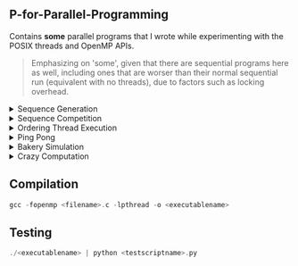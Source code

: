## P-for-Parallel-Programming
Contains **some** parallel programs that I wrote while experimenting with the POSIX threads and OpenMP APIs.

> Emphasizing on 'some', given that there are sequential programs here as well, including ones that are worser than their normal sequential run (equivalent with no threads), due to factors such as locking overhead. 

<details>
<summary> Sequence Generation </summary>

- Problem/Question:
  
Having multiple threads call a function like do_work(...) will have a non-deterministic execution. Write a program with 3 threads that call a function called do_work. Each thread will be responsible for generating a number and appending it to a buffer. Thread 1 generates number 1, thread 2 generates number 2, and thread 3 generates number 3. These numbers assigned to the threads are passed in as arguments. Each thread will store its value in a shared buffer of integers having a size of 3 elements called "buffer". When the third element is added to the buffer by either thread 1, 2 or 3, it checks to see if the sequence is "123". If not, it clears the buffer and the threads try to generate the sequence again. Once the total number of sequences of "123" reach 10, the threads should exit the function and join with the main thread. Each time you generate "123", it should be printed to the screen. You should also print out the total number of tries it took to print "123". For example, keep track of the total number of other sequences generated (including 123), as well: 321, 213, etc. You must use the usleep(500000) function once at each iteration (after each time a thread updates the buffer, but not in a critical section). Also, each time a thread adds its element to the buffer, it should print out it's corresponding number. Provided below is an example of the expected output at the end of the program's execution: (ensure that your program produces the exact same output formatting)
```
... 
My id: 1 
My id: 3 
My id: 2 
My id: 1 
My id: 2 
My id: 3 
123 
Total sequences generated: 45
Number of correct sequences: 10
```  

- Python script to test this program with: [test_SequenceOrder.py](https://github.com/Anirban166/P-for-Parallel-Programming/blob/main/Test%20Scripts/test_SequenceCounter.py)

- My solution: [SequenceCounter.c](https://github.com/Anirban166/P-for-Parallel-Programming/blob/main/Programs/SequenceCounter.c)
  
- Code explanation:

The threads here (3) have six arguments (from a struct) - an integer value (enacting like a thread ID, with the first thread/thread[0] being assigned 1, the second being assigned 2, and the third one being assigned 3), a buffer (with a capacity of 3) to store those values, a pointer for use in pointing to the buffer index, and finally the counting variables - one accounting for the correct number of ‘123’ sequences, and the other accounting for all the sequences (buffer output or prints of 3 elements/integers), irrespective of whether they form our desired sequence (123) or not.

I created two helper functions - clearBuffer to literally clear the buffer (setting its elements to 0 - it takes the pointer to the buffer index and the buffer size as its arguments) and createdSequence to check (yup, it is a boolean returning true/false - it takes the buffer as an argument) if the buffer’s elements are ‘1’, ‘2’ and ‘3’, in respective order for indices 0, 1 and 2.

Now inside my do_work function, I create a pointer named threadArguments to point to the received struct (passed on via main while creating the threads, after the threads get assigned their struct arguments therein) and then I create some variables to contain some of those arguments for use inside the function. I then created a while loop which runs until our desired number of sequences (ten) have been created (runs ten times from 0 to 9, or from 0 to < 10). Since I am now going to deal with reading, incrementing and writing the value of the count variables and operations (may it be just printing) which should be restricted to a thread (in order for the variable-access and updates to be atomic, or the operations to be thread safe, so as to avoid race conditions), I demark this as the start of the critical section and so I lock it with my mutex lock (one of the arguments from my struct). I then print the value that the thread which runs that portion of code contains (which again, is one of the arguments from my struct), in the format as specified in the requirement, and the one which would satisfy the python test script. I then set my index pointer (made sure to avoid segfaults) to the bufferIndex argument and then I emplace it to point at the index of my buffer, and that as a whole (buffer at that position/index) to add and contain the value that the thread running the do_work function has. If the index is two, it means we reached the third element in the buffer and it will count as a sequence (irrespective of correctness), so I increment the counter accounting for the total number of sequences. Then I use an if statement with the conditional being the boolean returned from my function createdSequence, which checks if the correct sequence is being made. If it is, ‘123’ is printed and the counter accounting for the total number of correct sequences is incremented. If that counter reaches our desired number (10), it executes the final print statements with both the counter values to give the statistics. Then, I clear my buffer (using my clearBuffer function) because I reached its capacity (3) with the third addition, and I reset the index pointer (back to 0). This is done for every third element, or for every third thread that goes through do_work(). For the rest (first and second elements in order), the index pointer has to be simply incremented. With the critical section being finally over, I unlock the mutex and make a usleep(500000) call as specified. (with the resultant output of flowing numbers moving at a pace at which we can notice and analyze) 

Coming to the main function, it first simply declares the array of pthreads, initializes the buffer elements, the buffer index and the counting variables to zero, creates and initializes a mutex lock, and then it creates and initializes the arguments struct (array of 3) with the six arguments. (ones mentioned at the beginning). Next up, these are then subsequently assigned to the threads that are created using pthread_create() and then joined using pthread_join() in separate for-loops. Finally, the created mutex is uninitialized and the program exits successfully (without an error or with exit(0), given that it reaches that point).  
</details>

<details>
<summary> Sequence Competition </summary>

- Problem/Question:
  
There is a competition to generate the sequences faster between two sets of 3 threads (6 threads in total). This extends the question above, so reuse your code and output the same information. Another 3 threads will generate the values 4, 5, 6 just like in problem one. Whichever set of 3 threads generates 10 sequences first, either "123" or "456", wins. Furthermore, whichever set of 3 threads wins, must tell the other set of threads that they have won and stop their execution. Only 1 thread must tell the other set of threads. Make functions 'do_work' for the first 3 threads and 'do_work2' for the second set of 3 threads. Use two buffers, named "buffer1" and "buffer2" respectively. You should also print out the total number of tries it took to print "123" and "456", and the total number of correct sequences that each set of 3 threads generated. One should be
10 and the other should be less than 10. The set of 3 threads that won should print to the screen only once: "Team x won!", where x is either 1 or 2. You must use usleep(500000) for both sets of threads at each iteration (but do not sleep in a critical section). Provided below is an example of the expected output where team 2 wins:
```
... 
My id: 5
My id: 3
123 
My id: 6 
456 
Team 2 won!
Total sequences generated team1: 51 
Number of correct sequences team1: 7 
Total sequences generated team2: 51 
Number of correct sequences team2: 10
```  

- Python script to test this program with: [test_SequenceCompetition.py](https://github.com/Anirban166/P-for-Parallel-Programming/blob/main/Test%20Scripts/test_SequenceCompetition.py)

- My solution: [SequenceCompetition.c](https://github.com/Anirban166/P-for-Parallel-Programming/blob/main/Programs/SequenceCompetition.c)

- Code explanation:

My approach for solving this is largely similar to problem one, given how similar the requirements for each are. In most cases, there are twice the amount of variables I had to use here in comparison to problem one, such as for the counters accounting for the correct and total number of sequences - one each for each set of three threads, and since they have to be shared (explained below), they are (and have to be) declared separately in my struct.
For the buffers, the buffer index variables, and the locks, they are separate and specific to the set of threads and their respective do_work functions, and so they are two variables for one category (buffer/lock etc.) as declared and initialized within my main function, but they are not separate arguments in my struct since they do not have to be shared, and again, are specific to a set of threads only. There is a new variable named winCondition that I introduced in my struct, which is a boolean shared between both set of threads so as to obstruct the other set from continuing in its own do_work function (otherwise both set of threads will run for the required number of correct sequences, i.e. 10 times each!) if either of them have completed 10 correct (respective) sequences first.

Regarding my helper functions, clearBuffer stays the same, but createdSequence gets a separate argument (threadSet) in order to distinguish between the correct sequence (123 or 456) when used/called.

Now coming to our prime functions do_work and do_work2, (I am going to walk you through them together since they are essentially the same) I start by creating threadArguments (pointer to struct passed on from main for a thread) and assigning some of the arguments it contains to referenced copies of some shared variables (the counters and the win-indicating flag) and some variables specific to a set of threads (the index pointer and the mutex lock) for use inside the critical section. Proceeding next to the while-loop, I use a logical AND with a negation of the winCondition variable (since it is initially set to false in main) which is coupled with the usual ‘until the number of correct sequences for this set of threads reaches the desired number of total correct sequences’, (which is the win condition) for the condition of the loop. In other words, I loop till I get ten correct sequences of ‘123’ from do_work(), or till I get ten correct sequences of ‘456’ from do_work2(), but whichever set of threads or function does it first, it will set winCondition to true which when negated and subjected to a logical AND with the while loop, will stop the threads from further execution in their respective functions, indicating that one team (or set of threads) won, and that its game over.

Thus, in order to follow this logic, I emplace an if-conditional which will break the loop and exit after unlocking the mutex (which is, of course, locked at the beginning for the for-loop since the critical section follows after, like in problem one). Again, rest of the loop’s logic is exactly the same as what I went with and explained in problem one, with the exception that the counter variables are separate and specific to the set of threads now and that after the increments are done, we need to print the total results in case a team has won or completed 10 correct sequences. For this, we’ll require all the four counters (two for each set of threads) and that is why they have to be shared in the first place. They are printed (along with the required structure of the print message, one which satisfies the python script) inside an if-statement with the condition being ‘number of correct sequences for this set of threads equal to the desired number of total correct sequences’ along with the winCondition variable being set/true. Then I unlock the mutex and make the call to usleep() to make it fair (equal number of microseconds allotted) and noticeable for both sets of threads when they are running, or in competition mode.

I’ve already explained most of the critical parts for the main function above, but I’ll go with it in short - it’s the same old (with respect to problem one) deal, i.e. I declare/create and initialize or assign values to the pthreads (also join them), the shared and ‘set-of-threads’-specific variables, and destroy the locks at the end after the work is done, and before the program exits.

Note that I have specified the number of threads and the number of correct sequences required at the beginning like in the first problem (also for problem number three, wherein the required sum and thread count is fixed at the starting, and can be changed appropriately for easily making the program flexible for other values), for convenience such as to quickly change the required number of correct sequences. (could have also done for the sequences, yes) But more changes have to be made (like extending/limiting the size of buffers appropriately, and deciding which team gets to have more number of threads for an odd total number of threads) if we were to change the thread values for problem one and two, and divide the teams in a fair manner. Note that this is just a thought for making the program more generalized, and the program as it is, was made with the intention to satisfy what’s required to solve problem number two.
</details>

<details>
<summary> Ordering Thread Execution </summary>

- Problem/Question:
  
Often it's useful to order thread execution. In this problem, we generate 10 threads - each is assigned a value 0 through 9, respectively (i.e., thread 0 is assigned value 0, thread 1 is assigned value 1, ..., and thread 9 is assigned value 9). Each thread calls a function do_work(). There is a global variable called "total". Each thread takes a turn adding its value to total, i.e., adding 0, 1, 2, 3, 4, 5, 6, 7, 8, 9, and then adding 0, 1, 2, 3, 4, 5, 6, 7, 8, 9 again, and so on. It must add the values in order, i.e., 5 cannot be added before 2 in a single "sequence". If you do this 22 times, the total value will be 990 ((0+1+2+3+4+5+6+7+8+9)*22=990). Write a program where each thread adds its value to total, over and over, which stops adding when total is equal to 990. After the threads join, the value of "total" should be output to the screen. You may not put your threads to sleep during the execution of the program, although feel free to use usleep() when testing and debugging. Every time a thread updates total it should output it's assigned number and the updated value of total. Provided below is the example of the expected output at the beginning and at the end:
```  
my num: 0, total: 0
my num: 1, total: 1 
my num: 2, total: 3 
my num: 3, total: 6 
my num: 4, total: 10 
... 
my num: 6, total: 966 
my num: 7, total: 973 
my num: 8, total: 981 
my num: 9, total: 990 
Total: 990 
```
  
- Python script to test this program with: [test_OrderedThreadExecutionAggregator.py](https://github.com/Anirban166/P-for-Parallel-Programming/blob/main/Test%20Scripts/test_OrderedThreadExecutionAggregator.py)

- My solution: [OrderedThreadExecutionAggregator.c](https://github.com/Anirban166/P-for-Parallel-Programming/blob/main/Programs/OrderedThreadExecutionAggregator.c)

- Code explanation:

For this problem, we require four variables in our arguments struct to be passed onto the ten threads to be created - an integer value (for each thread), a pointer to an integer value which will store the count which would indicate which thread should go next in an iterative threadstep, a mutex lock, and finally, a condition variable (unlike the past two problems). 

I made the counter’s (total) value global as specified in the pdf for this assignment, and I specified the thread count and required end-value of total towards the start of the program code (right after the inclusion of the header files) for ease of modification, in case you might want to try other values for them.

Coming to the meat of the solution, or the do_work function, it first creates a pointer to the struct as usual and from there it extracts the nextCount variable as a referenced copy for use inside the function’s critical section. I then lock the mutex and proceed to create a while-loop which runs until we get total to our desired value (990). Inside it, I emplace another while-loop which checks if the current/running thread’s value argument (or the thread-ID if you prefer, since they are often used interchangeably) is not equal to the current value of nextCount. (For instance, initially only thread #0 will satisfy that condition, and then only thread #1 will, once the nextCount is incremented by 1) If it is not, it will have to wait for its turn, which is given by a pthread_cond_wait(), which takes my condition variable named incrementInProgress, and of course, the mutex lock (which is available from the arguments struct for the thread) since waiting would basically play with the lock (unlocking and checking if there is a signal, and again locking back if there is not).

Post that loop-based check, it means that it’s our desired thread’s turn to run.
I then check if the value for total is our required sum (990) again, since if that is true at this point, the running thread should break out of the function (or return NULL since its a void type one) and exit, after incrementing the nextCount value and signalling the other waiting threads (telling them to exit as well) and after unlocking the mutex. Note that this check is for threads which run after the last thread (thread #9 running for the 22nd time to be more specific) requiring to increment its value to total to make it a cumulative of 990. That is, it is for the ones who are left waiting and have to be all signalled (broadcasted, of course) to be called off-duty, since my goal is achieved at this point. The equivalent check for threads who still need to get their values accounted for to make the 990 is there below, which I am coming to in a moment. If we’re past the first check of (total == requiredSum) and still in the while-loop, it means that we haven’t reached our desired value for total and we should increment it by the value designated/assigned to the running thread. After incrementing, I then print that value to stdout, along with the value of total up so far in a print statement as required for this problem, and as would be satisfactory with the python test script.

Now comes the second (total == requiredSum) check, under which the total value is printed once and for all as the last line of output, which is meant to be executed by the last thread incrementing total to make it equal to the desired sum value (right before the check), which will be thread #9 here with our values, for the 22nd iteration, like I mentioned above. Following next is a ternary operator conditional I used (I felt it was better to avoid code bloating with the standard if-else, to use something more compact with no performance loss in modern compilers) which resets the value of nextCounter to 0 if thread number 9 is running the segment, else it increments it by 1.

Then I use a pthread_cond_broadcast() to signal all waiting threads to keep checking the condition(s) above and to avoid the program from resulting in a deadlock. After exiting the while loop, I finally unlock the mutex for a regular case.

The main function here is pretty standard again, involving initializations of the counter variables, the mutex lock and the condition variable, and creation of the threads, assignment of arguments to them and joining them with the main thread. At last, I uninitialize the lock and the condition variable.
</details>

<details>
<summary> Ping Pong </summary>

- Problem/Question:
  
Write a program using 2 threads, which call decrement_work() and increment_work(), respectively. Maintain a shared counter that is initialized to 0. The function increment_work() increments the counter by 1 at each loop iteration, and decrement_work() decrements the counter by 1 at each loop iteration. Increment the counter value from 0 to 10 in increment_work(). Once the counter hits 10, the thread should wait. Then the decrementing thread should decrement the counter until the value is 0. Then it signals the incrementing thread that the value is 0, and then the incrementing thread begins incrementing the counter. The decrementing thread waits until it is signaled that the value is 10 and so on. The total number of increments and decrements combined is 50, such that the final value is 10, (i.e., 30 total increments and 20 total decrements). Implement this using locks and condition variables. You may not put your threads to sleep during the execution of the program. Each time a thread modifies the counter, output it to the screen. Provided below is the example of the expected output at the end of the program: 
```  
...
Count is now (inc fn): 9 
Count is now (inc fn): 10 
Count is now (dec fn): 9 
Count is now (dec fn): 8 
Count is now (dec fn): 7 
Count is now (dec fn): 6 
Count is now (dec fn): 5 
Count is now (dec fn): 4 
Count is now (dec fn): 3
Count is now (dec fn): 2  
Count is now (dec fn): 1 
Count is now (dec fn): 0 
Count is now (inc fn): 1 
Count is now (inc fn): 2 
Count is now (inc fn): 3 
Count is now (inc fn): 4 
Count is now (inc fn): 5 
Count is now (inc fn): 6 
Count is now (inc fn): 7 
Count is now (inc fn): 8 
Count is now (inc fn): 9 
Count is now (inc fn): 10
```
  
- Python script to test this program with: [test_PingPong.py](https://github.com/Anirban166/P-for-Parallel-Programming/blob/main/Test%20Scripts/test_PingPong.py)

- My solution: [PingPong.c](https://github.com/Anirban166/P-for-Parallel-Programming/blob/main/Programs/PingPong.c)

- Code explanation:

For the last problem, we only require one counter variable (unlike the previous one where we required a global counter which would be incremented up until our desired value, and then we required another counter to keep track of the thread IDs), but we require two condition variables (or at least that’s what I think!) apart from a mutex for our arguments struct. These two condition variables that I used here are used to indicate the status of the shared counter variable (count) with relation to it being either zero or not. (and hence the condition variables follow my intuitive naming convention - countZero and countNotZero) 

Going by the problem’s specifications, there are two functions to create - one which is used by the thread which increments the shared counter, and one which is used by the thread which decrements it, namely increment_work and decrement_work (bearing with the itch to write every function name in camel case!), the design for both of which I made slightly different, being forced to while going by the requirements. To elaborate, we require the incrementing thread to run for more times (30) than the decrementing thread (20) since the end value for count should be 10 (30-20), so they can’t be made to follow the same number of iterative steps. This is the reason why I first increment the shared counter from 0 to 10 in increment_work under a for-loop, before proceeding to the while-loop with 2*10 iterations, (this part is similar to the one in decrement_work as well).

Starting with increment_work, I first create a pointer to the struct as in my problems before and then I create a referenced copy for the shared variable count (could have also done the same for the mutex and the condition variables, instead of prefixing ‘threadArguments->’, but thought to go with a change for problem three and four) for use inside the function’s critical section. Then I place a lock using the one from my arguments struct for the running thread as I am accessing and updating the count value next (reading, then incrementing and then writing its value, all of which need to be atomic). I do a round of ten increments of one, so as to get the ping-pong game started.  
Now since count is no longer zero (10), I use pthread_cond_signal to signal this to the decrementing thread (the only other thread) so that it can operate (otherwise it would keep waiting, as I’ll discuss that in a moment). I then unlock my mutex lock and proceed to my while-loop, which iterates for two times, and contains 10 increments (of one) each for count under a for-loop.
Right after I enter this loop, I put my mutex lock back on since we are reading and dealing with count again. I check if it's not equal to zero under a while-loop, and if that is the case, then it needs to wait for the decrementing thread to perform its decrements and update its value back to 0. A call to pthread_cond_wait with the countZero condition variable (plus the mutex) takes care of this. If it gets the signal from decrement_work, it will continue to move forward to the for-loop code segment which increments count back to 10. Then I unlock the mutex and send a signal back to decrement_work again, indicating that the count value is no longer 0 (using countNotZero this time) and that it needs to be decremented. (if not for the last iteration)

Now coming to the decrement_work function, I use a while-loop running for two times here as well, which will do two sets of decrements (-10 each) to count. Under it, I first set the mutex lock and wait till the incrementing thread sends a signal for the countNotZero condition variable (i.e. after it updates the value of count to 10). Once it receives the signal, it proceeds to decrement count back to 0 under a for loop. Following that, it sends a signal back to the incrementing thread that count is zero, before unlocking the mutex and exiting the loop if it is done with the second round of decrements. 

This simulates a ping-pong signalling trend between the incrementing thread and the decrementing thread via the use of condition variables, and as a result, the shared counter gets incremented, then decremented, then incremented again, then decremented again, then incremented yet again by counts of 10, from 0 to 10, 10 to 0, 0 to 10, 10 to 0 and then finally from 0 to 10, when the incrementing thread runs the for-loop within the last iteration of the while-loop under increment_work().

The main function follows the usual norm, with the declaration, initialization (with the struct arguments) and joining of the two pthreads used in this program (named as incrementer and decrementer) plus the initialization and uninitialization (at the end) of the mutex lock and the two condition variables. 
</details>

<details>
<summary> Bakery Simulation </summary>

- Problem/Question:  

This problem revolves around a bakery simulation: There is a bakery that exclusively bakes chocolate chip cookies and that has several bakers (represented by threads). Each baker has its own oven that is always hot, its own set of supplies and its own work area. Each baker follows the following pseudo-code:
```
// Baker thread
for (int i = 0; i < 10; i++) {
work (i.e., prepare dough, cut cookies, put them on a baking sheet etc.)
get oven mitts from the oven mitt rack
put cookies in the oven
wait for cookies to be baked
remove cookies from the oven
put oven mitts back onto the oven mitt rack
}  
```
In the pseudo-code above the “work” and “wait for cookies to be baked” operations simply print a message to standard out and then sleep a random number of microseconds (using usleep) between 0.2 and 0.5 seconds. The “put cookies in the oven” and “remove cookies from the oven” operations simply prints a message to the console. The point of this problem is to implement the “get oven mitts” and “put back oven mitts” operations, which should also print messages (which can be seen in the sample output provided below).

The bakery is dysfunctional in that the owner does not want to buy oven mitts for each baker. Instead, there are 3 left-handed oven mitts and 3 right-handed oven mitts. 
                       
There are three kinds of bakers:
- Left-handed bakers who require only one left-handed oven mitt.
- Right-handed bakers who require only one right-handed oven mitt.
- Cautious bakers who require both a left-handed and a right-handed oven mitt. A cautious baker first takes a left-handed mitt, and then takes a right-handed mitt.

The bakers are named/numbered as follows:
- Left-handed baker 0, Left-handed baker 1, Left-handed baker 2, ...
- Right-handed baker 0, Right-handed baker 1, Right-handed baker 2, ...
- Cautious baker 0, Cautious baker 1, Cautious baker 2, ...
                       
Conditions: <br>                       
All bakers must be able to bake, one of each baker must be there for every program run, each baker (of any type) must perform its operations 10 times, and lastly they cannot use the same oven mitts at the same time. (quite similar to the dining philosophers problem, except a bit more complicated, but at the same time, a bit lenient on the conditions given that the mitts can be picked from any location)                       
                       
Implement a program that takes four integer command-line arguments:
- The number of left-handed bakers
- The number of right-handed bakers
- The number of cautious bakers
- A seed for the random number generator. This is so that we control “randomness” and can reproduce runs.

Sample output: (after compilation) 
```  
./bakery 
Usage: ./bakery <# left-handed bakers> <# right-handed bakers> <# cautious bakers> <seed> 
./bakery 3 0 10 42 
Invalid command-line arguments... Aborting 
./bakery 2 4 3 42 
[Left-handed baker 0] is working... 
[Left-handed baker 1] is working... 
[Right-handed baker 0] is working... 
[Right-handed baker 2] is working...
[Right-handed baker 1] is working...
[Right-handed baker 3] is working...
[Cautious baker 0] is working... 
[Cautious baker 1] is working...
[Cautious baker 2] is working... 
[Left-handed baker 0] wants a left-handed mitt...
[Left-handed baker 0] has got a left-handed mitt... 
[Left-handed baker 0] has put cookies in the oven and is waiting... 
[Right-handed baker 3] wants a right-handed mitt... 
[Right-handed baker 3] has got a right-handed mitt... 
[Right-handed baker 3] has put cookies in the oven and is waiting... 
[Right-handed baker 2] wants a right-handed mitt... 
[Right-handed baker 2] has got a right-handed mitt... 
[Right-handed baker 2] has put cookies in the oven and is waiting... 
[Right-handed baker 1] wants a right-handed mitt... 
[Right-handed baker 1] has got a right-handed mitt... 
[Right-handed baker 1] has put cookies in the oven and is waiting...  
```
  
Additional/Extra problem: <br>
Also, augment your code so that each baker thread keeps track of how long it has spent waiting for oven mitts, in seconds and microseconds.
Before terminating, each thread should print its total waiting time. All time-related output should be printed to standard error (not standard output), for the python script to work and test the program correctly. 
  
Sample output of the program (with the extra problem's solution incorporated) when piped as input to the test script: (only printing to stderr) 
```  
./bakery 10 10 10 42 | python check_bakery.py
[Left-handed baker 0] WAIT-TIME = 0.000002....  
[Right-handed baker 6] WAIT-TIME = 0.000002....   
[Right-handed baker 4] WAIT-TIME = 0.000002....   
[Right-handed baker 2] WAIT-TIME = 0.221478....   
[Left-handed baker 8] WAIT-TIME = 0.368330....   
[Left-handed baker 5] WAIT-TIME = 0.223023....   
[Right-handed baker 0] WAIT-TIME = 0.390276....   
[Right-handed baker 7] WAIT-TIME = 0.356734....  
[Left-handed baker 1] WAIT-TIME = 0.645120....   
[Right-handed baker 8] WAIT-TIME = 0.502471....   
[Right-handed baker 5] WAIT-TIME = 0.610743....   
[Left-handed baker 3] WAIT-TIME = 0.638599....   
[Right-handed baker 9] WAIT-TIME = 0.546355....   
[Right-handed baker 1] WAIT-TIME = 0.812401....   
[Cautious baker 1] WAIT-TIME = 1.078444....   
... 
[Left-handed baker 5] WAIT-TIME = 22.161475....   
[Cautious baker 1] WAIT-TIME = 22.937144....  
[Cautious baker 6] WAIT-TIME = 23.536521....   
[Left-handed baker 6] WAIT-TIME = 22.850679....   
[Cautious baker 7] WAIT-TIME = 24.094139....   
[Cautious baker 8] WAIT-TIME = 23.458954....   
[Cautious baker 4] WAIT-TIME = 23.221610....   
[Cautious baker 5] WAIT-TIME = 23.525681....   
[Left-handed baker 2] WAIT-TIME = 22.816458....   
[Cautious baker 9] WAIT-TIME = 23.453240....   
[Cautious baker 2] WAIT-TIME = 23.179165....   
[Cautious baker 3] WAIT-TIME = 23.941442....   
[Left-handed baker 7] WAIT-TIME = 23.794531....  
[Cautious baker 0] WAIT-TIME = 24.304659....   
[Cautious baker 6] WAIT-TIME = 24.176207....  
[Cautious baker 8] WAIT-TIME = 23.906886....  
Average wait times: 
Left-handed bakers average wait time: 225.648133/10 = 22.564813 
Right-handed bakers average wait time: 82.614483/10 = 8.261448 
Cautious bakers average wait time: 236.740173/10 = 23.674017 
Checking that the output is well-formatted... 
        Detected 10 left-handed bakers 
        Detected 10 right-handed bakers 
        Detected 10 cautious bakers 
Checking that every baker does its required number of operations... 
        Every thread does what it needs to do 10 times.
Checking that no more mitts are taken than there are available... 
        No more mitts are used than are available. 
Checking that bakers are able to bake at the same time... 
        Bakers can bake concurrently. 
No errors detected! 
```
  
- Python script to test this program with: [test_BakerySimulation.py](https://github.com/Anirban166/P-for-Parallel-Programming/blob/main/Test%20Scripts/test_BakerySimulation.py)

- My solution: [BakerySimulation.c](https://github.com/Anirban166/P-for-Parallel-Programming/blob/main/Programs/BakerySimulation.c)

- Code explanation:
  
Each baker thread here will have have nine standard arguments (passed on from a struct) - an integer value enacting as the thread ID, a categorical variable from an enum indicating the type of baker (left/right/cautious), a string indicating the type of baker as per the required output (for use in print statements), two integers (pointers in struct, and passed by reference or by the address from main) to keep track of the number of available left and right mitts (as a counter), two locks (for the left and right mitts separately) to ensure that the updates to those variables are atomic, and then finally two condition variables to establish a ‘wait and signal’ communication in between the threads so that the resources (left and right mitts) are used properly.

In addition to these, I introduced four extra counting variables (doubles) while accounting for my answer to the extra problem (pushing the total count of arguments to 13) - one which stores the total wait time for a baker thread (for an iteration of the baking cycle), and the rest of which all store the total waiting time for each type of baker (hence three variables for the three types). 

There are two helper functions I used, one to sleep for a random number of microseconds, and the other which just simply returns the elapsed time or duration in seconds and microseconds after getting the difference between the two timepoints which are collected via the two calls to the gettimeofday function (which returns the system’s clock time, with respect to the Unix Epoch), before and after the segment to be timed. They are named as random_sleep and getDuration respectively.

Now for the meat of the solution, the entire baking cycle is composed under the do_work function, (following the naming convention from the previous problems, or the ones above) which has several parts to it. I begin by unpacking the struct arguments and creating local referenced copies of the shared variables from the arguments for use inside the function (variables specific to a baker and local to a thread are referenced using threadArguments, which points to the struct passed from main while creating that thread). I additionally initialize two timeval (which is a struct defined in <sys/time.h> with two members, one to get the seconds, and the other to get the microseconds) variables to use for the additional problem. 

I then proceed with the first simulated action of the baking cycle under a while loop that runs for the number of iterations that is defined under the global enum and contains the entire simulation for a baker thread. The first step in baking is to work and prepare the cookies, which is just a random wait programmatically, so I make the call to my helper function random_sleep, sleeping in between 0.2 and 0.5 seconds (as per requirement) after printing that the baker/thread (with its corresponding baker type name and thread ID) is working. 
  
Now that the cookies have been prepared, it’s time to bake them by putting them in the oven, for which the baker has to get the oven mitts (depending on the type), which are a shared and limited resource. Since both types of mitts (left, right) are accessible and would be used by two different types of bakers each (left and cautious: left mitts, right and cautious: right mitts), I create two different code segments depending on the type of mitts. I decided to go with left mitts for the first one, meaning it will be accessible to a baker thread if its bakerType is left or cautious. I then print that the baker wants a left mitt and lock the section that follows using my lock for the left-mitt. Then I use the typical ‘wait’ logic (using pthread_cond_wait() in a while loop) with my condition variable for the left mitts by waiting for the shared resource if it is not available, i.e. if the number of available left mitts is zero. This part is where a baker has to wait, so I emplace my timing code’s start and end points before and after this while loop (for tackling the extra problem). I add the time for that iteration (and for that baker) to the respective counter variable of the baker’s type, keeping track of the total waiting time of their species. If the baker doesn’t go through the while loop (available mitts case), or if it gets a signal that the left mitts are available when waiting inside it (mitts initially not available case, but available after another baker kept them back on the rack), then I proceed to print that the baker got a left mitt, and then I decrement the number of left mitts available by one since the baker will be using that. Now that I am done with my update to availableLeftMitts, I unlock the mutex. The exact same logic follows for the right mitts, wherein I create a conditional code segment for the right-handed and cautious bakers. This second part will also be under an if (and not else if or else) since when a cautious baker goes through the process, he would require both types of mitts to be available, and not just the left mitts, i.e. he would need to go through both the code segments. 
  
After acquiring the mitt(s), the baker puts the cookies into his oven (given that each baker has his own, there is no resource sharing problem here) and for that I print the required statement and then sleep using random_sleep(0.2, 0.5) to simulate the cookies being baked. Post the sleep wait, I print the required statement indicating that the baker has removed the now baked cookies from the oven. For the last step in the simulation, the baker has to keep the oven mitt(s) he used back in the rack, so that the other bakers/threads can access them. For this part again, I replicate the if conditional code blocks that I used for the bakers to acquire the mitts, but here instead of waiting inside the critical section (again, the appropriate lock and condition variable should be used, depending on the type of mitt) I signal back to the waiting baker threads (using pthread_cond_signal()) after incrementing the mitt resource by one (and printing the required statement), since the baker for the current iteration is done with his work and no longer needs the mitt(s). I then include an additional step for the baker threads to report their individual wait times, as computed above (stored in a variable called currentWaitTime, indicative of the wait time for the current baker only). Note that separate locks have to be used since the resources/mitts are independent for the left-handed and right-hand bakers, and a cautious baker requires one of both. Likewise, two condition variables have to be used, to cater to each type of mitt separately.

Coming to the main function, I first declare the array of pthreads following the block of code that declares the variables specifying the number of threads, and a variable for the seed, all to be passed as command-line arguments. Then I initialize my two (left and right mitt cases) mutex locks and condition variables, followed up by the two variables accounting for the number of left and right mitts, and additionally the four wait time recording variables. I then proceed to initialize the arguments struct for each type of baker, and then to create and pass the arguments for the baker threads in separate for-loops for each type of baker. Note that while all of my struct variables might appear to be shared in between all the baker threads at the first glance, they are not. Some of them have different values (bakerType and bakerTypeName) specific for a baker type, and some of them (id and waitTime) will be local to each baker thread, being passed by value and not reference (hence updates to them won’t be available outside the particular call to the do_work function). Next up, these arguments are then subsequently assigned to the baker threads that are created using pthread_create() for each baker type separately, and then joined using pthread_join() again in separate for-loops. 

After this point, all the threads must have finished their work and added their individual wait times to their respective baker type’s count variable keeping tracking of their total wait time. Hence, I now print the final aggregated wait times for each type of baker (lines 306-309), which is a part of the required answer to the additional problem. Again, care has been taken to print all time-related output to stderr and not stdout, so it does not interfere when the output is piped to the python script to test against.

Finally, the created mutex locks and condition variables are uninitialized and I exit the program successfully (given that it reaches that point) with an exit(0).

Notes: <br>

1) One thing I noticed while piping my output to grep for the pattern 'WAIT' is that it didn’t do its usual color highlighting, and then I realized that it is because I am printing to stderr as per the requirement (coming from my unbuffered/stderr-directed fprintf statement in line 157), and grep can only operate on stdout given from the operand’s stdin. (If I were to print to stdout, it would highlight the pattern here i.e. ‘WAIT’ in red, or the color fixed in my vscode settings for highlighting)
  
2) As can be seen/observed from the wait times in the second output provided above, the left-handed bakers have to wait much more time than the right-handed bakers, with the timings being equivalent to the wait times of the cautious bakers. This means that the left-handed ones are definitely not treated equally like the right-handed ones. This is not biased behaviour in general (or not occurring by chance/randomly), but instead rather quite logical, depending upon how I wrote my program.

The reason for this unfairness is the order in which the mitts are acquired, which depends on which part (acquiring the left mitts or acquiring the right mitts) I go with first. It is specified in the problem that cautious bakers go for the left mitt first (quoting the exact specification from above - “A cautious baker first takes a left-handed mitt, and then takes a right-handed mitt.”) and thus, I wrote the code block for acquiring the left mitts first (lines 78-102) in my program. The thing is - this very same block of code is used by the cautious baker as well, (given that those bakers both require a left mitt) and thus the pthread_cond_wait() (with the condition variable and lock for the left mitt supplied) for the left-handed bakers becomes equivalent to that of the cautious bakers since the cautious bakers require both type of mitts and they’ll wait till they get the right mitt, and thus this wait would apply for the left-handed bakers as well, since they’ll be waiting for the left mitts to be returned by the cautious bakers. The right-handed bakers on the other hand have to do the least amount of waiting, given that the cautious bakers take the right mitt **after** the left mitt (here is where the order comes into play), and they don’t have to wait to acquire any other kind of mitt. If I emplaced the code block for acquiring the right mitts (lines 104-127) before the equivalent block for the left mitts, the cautious bakers would now acquire a right mitt first, and then a left mitt. This would create the exact opposite case, with the unfairness now being subjected to the right-handed bakers instead of the left-handed ones.
   
</details>  
  
<details>
<summary> Crazy Computation </summary>

## Version 1.0
 
- Problem/Question:
  
Using OpenMP, write a parallel version of a program which involves some crazy math computation (with progressively increasing computation-times) on a matrix of size 50 by 50, printing dots for each iteration which does a row-computation. Make it such that 2 threads are used. In this question, make it so that the first thread computes the top part of the array (i.e., rows 0 to 24) and the second thread computes the bottom part of the array (i.e., rows 25 to 49). Your program must report the execution time for the parallel chunk of code. (optionally, also report the time as an average of 10 trials by running your program 10 times and manually averaging the results later on)
  
Sample output:  
```
....................................................................................................................................................................................................................................................................................................................................................................................................................................................................................................................................................................................................................................................................................................................................................................................................................................................................................................................................................................................................................................................................................................................................................................................................................................................................................................................................................................................................................................................................................................................................................................................................................................................................................................................................................................................................................................................................................................................................................................................................................................................................................................................................................................................................................................................................................................................................................................................................................................................................................................................................................................................................
Elapsed time: 19.14983 seconds
```  
  
- My solution: [CrazyComputationV1.c](https://github.com/Anirban166/P-for-Parallel-Programming/blob/main/Programs/CrazyComputationV1.c)
  
- Code explanation: 
  
As per the requirements, I first set my number of threads to 2 and then create a parallel block of code for the two provided for-loops (inside the main function of the supplied code) by a combination of the omp directives parallel and for (followed by a #pragma, which specifies and provides additional information to the compiler on how to process that block of code). The loop variables are made private to avoid race conditions (messed up indices) and the 2D array is explicitly specified as shared, given that it needs to have shared access by both the threads running in the parallel region. Note that the for directive is operating on the outer for-loop, and that OpenMP distributes the iterations of the for-loop following the #pragma omp parallel for directive across all threads, which in our case would be between thread number one and two.
  
Inside the loops, a math computation is done by the do_crazy_computation function which gradually becomes more time consuming for larger values of the parameters passed onto the function (which are in this case, the loop variables) i.e. as the iterations progress, the execution takes more time. This can be observed by looking at the rate at which the dots/periods are printed onto stderr. By default, OpenMP performs static scheduling, but I explicitly stated it by mentioning the schedule(static) clause in my directive anyway. This divides the work for both the threads equally, i.e. here in terms of loop iterations and row computations for our for-loops. The first thread will compute rows 0 to 24 for the matrix, and the second will compute rows 25 to 49 (25 or 50/2 each). The entire parallel region is enclosed within two calls to omp_get_wtime() which are used to time the section (total execution time) by getting the difference of the two variables that store the values returned by the function.  

## Version 2.0  
  
- Problem/Question: 

Modify the program from version 1.0 above, so that it computes (and outputs) the load imbalance, which is the absolute value of the difference between the completion times of the two threads. The execution time of each thread should also be printed.

Sample output:  
```
....................................................................................................................................................................................................................................................................................................................................................................................................................................................................................................................................................................................................................................................................................................................................................................................................................................................................................................................................................................................................................................................................................................................................................................................................................................................................................................................................................................................................................................................................................................................................................................................................................................................................................................................................................................................................................................................................................................................................................................................................................................................................................................................................................................................................................................................................................................................................................................................................................................................................................................................................................................................................
Total Time (sanity check): 19.667371 seconds
Time Thread1: 2.390382 seconds
Time Thread2: 19.667208 seconds
Load imbalance: 17.276826 seconds   
```   
  
In the above run, one thread ran for 19.67 seconds and the other for 2.39 seconds, for a high load imbalance of 17.28 seconds. The 'Total Time' above timed everything just to double check that time times for each thread make sense. The total time should be a little bit more than the time of the thread that executes the longest. This requires a little bit of creativity given the rigidity of OpenMP. Use separate #pragma omp parallel and #pragma omp for directives. The nowait option for #pragma omp for likely comes in handy.   
  
- My solution: [CrazyComputationV2.c](https://github.com/Anirban166/P-for-Parallel-Programming/blob/main/Programs/CrazyComputationV2.c)
  
- Code explanation:    

With respect to the previous problem, the main difference here is getting the execution times of the two threads, for which I am using the omp directives parallel and for like before, but separately to account for that. 

Since I need to time both the threads and the total execution time, I create two additional variables to store the end time (via calls to omp_get_wtime()) for the two threads. I also introduce a variable to get the thread ID or the integer number corresponding to the thread value (starts from 0), as I use that to later check and ascertain which thread is running the parallel section. All of these variables are declared before the parallel region, of course.

I define the parallel region using #pragma omp parallel followed by the private and shared variables. For the private ones, I include the loop variables (same rationale as I mentioned for the previous version) and my variable that accounts for the thread ID here since it should be specific and private to each thread. For the shared variables, I am including the 2D array (again, same reason as before) and in addition, the two variables which will store the end-time values for their respective threads. Note that I don’t have to declare separate variables to hold the start-time value since the initial time point would be essentially the same for every timing we measure.

Inside the parallel region, I first collect the thread ID in my variable accounting for it by a call to the omp_get_thread_num function. Then I proceed to parallelize the outer for-loop using the omp for directive like before, except this time I add the nowait clause for the threads to avoid the default synchronization after they finish executing the work in the for-loops. I do this because I want my threads to exit my #pragma omp for directive at their own times (which would be different here, especially with static scheduling) when they finish their work, instead of waiting for the other thread (given there’s only 2) to finish. This ensures they will run the code ahead in the parallel region (outside for) at their own pace, individually. What lies next is just a simple check to see if the thread ID is 0 or 1 (or going by my variable-naming conventions, thread 1 or 2). In either case, the corresponding end-time capturing variable should make a call to omp_get_wtime(), as that particular thread would have finished its work when it reaches that point. 

That marks the end of the parallel region. Post this, I acquire the end-time for the entire execution of the parallel region, which as observed would be slightly more than the execution time of the slowest thread. I then calculate the execution times for all the three required benchmarks, given that I have all the required time data at this point. Then I compute the load balance by getting the absolute/positive difference of thread execution times in between thread 1 and thread 2 (or threads with IDs 0 and 1) by using a ternary operator with both cases resorting to having a greater value subtract the comparatively lower one. (could have also simply used abs() from stdlib.h) <br>
Finally, I print all the four computed values in the format as specified in the problem statement.

## Version 3.0    

- Problem/Question: 

Modify the previous version so that both threads compute the rows of the matrix on demand. That is, when a thread completes processing a row, it starts processing the next
available row. (preferably time trial your code 10 times and report on the average load imbalance and the average execution time as well) <br> 
Any improvements compared to the version in the previous problem/question? Explain.  
  
- My solution: [CrazyComputationV3.c](https://github.com/Anirban166/P-for-Parallel-Programming/blob/main/Programs/CrazyComputationV3.c)
  
- Code explanation:
  
This problem specifies that both threads should compute the rows of the matrix on demand, i.e. when a thread completes processing a row (being done with the for-loop computation inside the 2D array for a row), it dynamically starts processing the next row, and doesn’t wait to follow along its distributed workload, as would be assigned via static scheduling (fixed share of work for each thread). In other words, the scheduling to be followed here should be dynamic. Thus the only thing I had to change with respect to my solution for the previous problem was to modify the scheduling clause from schedule(static) to schedule(dynamic). Rest of the code is the exact same, and like I mentioned in my explanation for my answer to the previous question/problem above, the same logic applies here as well.

Yes, there are improvements (as expected) with respect to my answer for version 2.0, or in general for that problem itself. The improvements with my corresponding explanation are:

1) Total execution time: The threads now don’t have to wait to perform work (row-wise computations) on fixed chunks, and instead they are working on dynamically assigned chunks. For the chunks, I could go with a size (say 5 - then thread 1 will run rows 0 to 4, and thread 2 will run rows 5-9 for the start, and for the next 5 rows, either of the threads can run it depending on whichever finishes their initial 5 first. Subsequently, whichever thread is available, will keep doing the next chunks until all the work is done) but I am leaving it for the compiler to decide on the chunk size, as choosing a good one that provides optimal or close to optimal performance is usually difficult. Since the threads are not waiting to work only on their assigned iterations as in the case of static scheduling and since each loop iteration here takes a different amount of time, this (case with dynamic scheduling) tends to be much faster.

2) Load balancing: Due to the nearly equal amount of work that each thread is now performing, I am getting a substantially lower value for the load imbalance with respect to what I got for the same in my results for problem 2.

In conclusion, this solution is much better than the previous one(s), given that the workload is more evenly distributed, and both threads are actually truncating the overall execution time of the program like a good parallel program should, or is expected to.  

## Version 4.0  

- Problem/Question:  
  
Create a new program that implements version 3.0 using Pthreads. Only omp_get_wtime() may be used from the OpenMP library. You may modify the program to use global variables. (again, preferably time trial your code 10 times and report on the average load imbalance and the average execution time as well) <br>
Any improvements compared to version 2.0 or 3.0? Explain.
  
- My solution: [CrazyComputationV4.c](https://github.com/Anirban166/P-for-Parallel-Programming/blob/main/Programs/CrazyComputationV4.c)
  
- Code explanation:  
  
I start by declaring some global variables, which include a mutex lock, a variable to keep track of the current row which can be accessed by both the threads dynamically (maximum value for that would be one minus the size of the rows in the 2D array), the matrix itself, and then three variables to store and account for the time-keeping for the two threads - i.e., one to account for the common start-point, and two to account for their respective end-points.

In my main function, I initialize the global mutex lock and then create the two pthreads with their respective thread IDs passed as arguments (0 and 1 for threads one and two) for the start routine or the function to be executed upon thread creation, which is do_work(). The threads are then joined, following their computations to be done. This entire chunk of code right before thread creation and after joining is timed using two calls to omp_get_wtime() accordingly (timings collected before and after). The common start-point  variable is global (gets assigned the time value before thread creation) and the end-point demarking variable for the total execution time is created after the threads are joined (both values initialized within main) since it has to account for the time the threads took, which if we were to compare to my OpenMP version, would make this thread creation and joining portion the ‘parallel region’. Post thread-joining, all the benchmark data would be available, with the global variables accounting for the end-point timings of the threads being updated. Hence, I proceed to calculate the remaining three metrics, namely the thread execution/response time for thread one and thread two, and then the load imbalance, which is the absolute/positive difference of those two - all of them calculated and printed accordingly just like in the previous two problems (same code). Finally, I uninitialize my mutex lock and then exit the program.

Inside my do_work function, I create a temporary variable to hold onto the value for my current row for a particular thread locally, and then I collect the thread ID in an integer variable, after receiving it from main during thread creation, again for a particular thread. I then loop until I go through all the rows (0 to 49) which is a condition which can be fulfilled by either thread, depending on who does the 50th row. Inside it I start with a check to see if the current row count is greater than the defined row dimension for the matrix, in which case I must exit the function as all work is done. Post that, I assign the value for my local row variable to be the (global) current row, and then I increment the later as I will operate on that row with the crazy computation, and it’s good to go for one row. Since this involves reading and then updating, I lock this part using my global mutex variable (so the other thread will keep waiting if one is executing this bit, in order to avoid race conditions and make this thread-safe). Next, I simply loop over the columns (using a for-loop) and perform the crazy computation (along with the printing of dots/periods, much like to show the rate of computation, which decreases gradually as each iteration takes more time progressively) for my local current row (thread-specific). At last, after all the iterations have been done (post the for-loop inside the while loop), I now collect the end-point times for both the threads separately and accordingly using an if-else conditional based on the thread ID. Now that these global variables are updated and there is nothing left to do, I just return null and exit the function. 

This is the exact same as my solution to version 3.0, except without the use of OpenMP’s parallelism constructs, and with the use of pthreads instead. Hence, the execution times and the load imbalance is approximately the same when compared. Whereas when compared to version 2.0, the same improvements apply as I mentioned in my explanation for my answer to the problem in version 3.0.  
  
Extras:
  
- R script which prints the results of ten runs (or time trials) in a tabular format: [results_CrazyComputation.r](https://github.com/Anirban166/P-for-Parallel-Programming/blob/main/Test%20Scripts/CrazyComputation_results.r)  
  
</details>
  
## Compilation
```c
gcc -fopenmp <filename>.c -lpthread -o <executablename>
```
## Testing
```c
./<executablename> | python <testscriptname>.py
```

